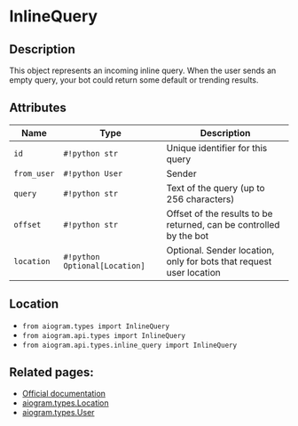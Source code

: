 # InlineQuery

## Description

This object represents an incoming inline query. When the user sends an empty query, your bot could return some default or trending results.


## Attributes

| Name | Type | Description |
| - | - | - |
| `id` | `#!python str` | Unique identifier for this query |
| `from_user` | `#!python User` | Sender |
| `query` | `#!python str` | Text of the query (up to 256 characters) |
| `offset` | `#!python str` | Offset of the results to be returned, can be controlled by the bot |
| `location` | `#!python Optional[Location]` | Optional. Sender location, only for bots that request user location |



## Location

- `from aiogram.types import InlineQuery`
- `from aiogram.api.types import InlineQuery`
- `from aiogram.api.types.inline_query import InlineQuery`

## Related pages:

- [Official documentation](https://core.telegram.org/bots/api#inlinequery)
- [aiogram.types.Location](../types/location.md)
- [aiogram.types.User](../types/user.md)
